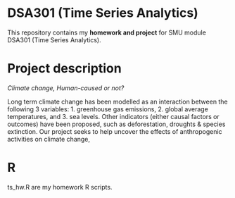 # DSA301 (Time Series Analytics)
This repository contains my __homework and project__ for SMU module DSA301 (Time Series Analytics).

# Project description
*Climate change, Human-caused or not?*

Long term climate change has been modelled as an interaction between the following 3 variables: 1. greenhouse gas emissions, 2. global average temperatures, and 3. sea levels. Other indicators (either causal factors or outcomes) have been proposed, such as deforestation, droughts & species extinction. Our project seeks to help uncover the effects of anthropogenic activities on climate change,

# R
ts_hw.R are my homework R scripts.



